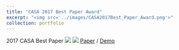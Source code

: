 ```yaml
---
title: "CASA 2017 Best Paper Award"
excerpt: "<img src='../images/CASA2017Best_Paper_Award.png'>"
collection: portfolio
---
```

2017 CASA Best Paper
<img src='../images/CASA2017Best_Paper_Award.png'>
<img src='../casa2017_teaser.png'>
[Paper](http://www.cad.zju.edu.cn/home/jin/casa2017/casa2017.htm) / [Demo](https://www.youtube.com/watch?v=1ye_WFKpg7o)
